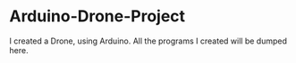 # Arduino-Drone-Project
I created a Drone, using Arduino. All the programs I created will be dumped here. 
